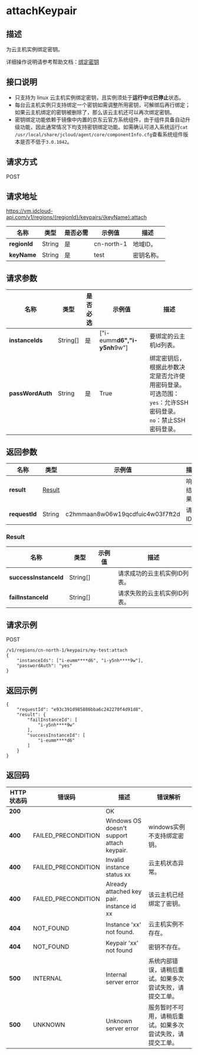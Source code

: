 # attachKeypair


## 描述

为云主机实例绑定密钥。

详细操作说明请参考帮助文档：[绑定密钥](https://docs.jdcloud.com/cn/virtual-machines/bind-keypair)

## 接口说明
- 只支持为 linux 云主机实例绑定密钥，且实例须处于**运行中**或**已停止**状态。
- 每台云主机实例只支持绑定一个密钥如需调整所用密钥，可解绑后再行绑定；如果云主机绑定的密钥被删除了，那么该云主机还可以再次绑定密钥。
- 密钥绑定功能依赖于镜像中内置的京东云官方系统组件，由于组件具备自动升级功能，因此通常情况下均支持密钥绑定功能。如需确认可进入系统运行`cat /usr/local/share/jcloud/agent/core/componentInfo.cfg`查看系统组件版本是否不低于`3.0.1042`。


## 请求方式
POST

## 请求地址
https://vm.jdcloud-api.com/v1/regions/{regionId}/keypairs/{keyName}:attach

|名称|类型|是否必需|示例值|描述|
|---|---|---|---|---|
|**regionId**|String|是|cn-north-1|地域ID。|
|**keyName**|String|是|test|密钥名称。|

## 请求参数
|名称|类型|是否必选|示例值|描述|
|---|---|---|---|---|
|**instanceIds**|String[]|是|\[&quot;i-eumm****d6&quot;,&quot;i-y5nh****9w&quot;]|要绑定的云主机Id列表。|
|**passWordAuth**|String|是|True|绑定密钥后，根据此参数决定是否允许使用密码登录。可选范围：<br>`yes`：允许SSH密码登录。<br>`no`：禁止SSH密码登录。<br>|


## 返回参数
|名称|类型|示例值|描述|
|---|---|---|---|
|**result**|[Result](#result)| |响应结果。|
|**requestId**|String|c2hmmaan8w06w19qcdfuic4w03f7ft2d|请求ID。|

### <div id="Result">Result</div>
|名称|类型|示例值|描述|
|---|---|---|---|
|**successInstanceId**|String[]| |请求成功的云主机实例ID列表。|
|**failInstanceId**|String[]| |请求失败的云主机实例ID列表。|


## 请求示例
POST

```
/v1/regions/cn-north-1/keypairs/my-test:attach
{
    "instanceIds": ["i-eumm****d6", "i-y5nh****9w"],
    "passwordAuth": "yes"
}
```



## 返回示例
```
{
    "requestId": "e93c391d985886bba6c242270f4d91d8", 
    "result": {
        "failInstanceId": [
            "i-y5nh****9w"
        ], 
        "successInstanceId": [
            "i-eumm****d6"
        ]
    }
}
```

## 返回码
|HTTP状态码|错误码|描述|错误解析|
|---|---|---|---|
|**200**||OK||
|**400**|FAILED_PRECONDITION|Windows OS doesn't support attach keypair.|windows实例不支持绑定密钥。|
|**400**|FAILED_PRECONDITION|Invalid instance status xx|云主机状态异常。|
|**400**|FAILED_PRECONDITION|Already attached key pair. instance id xx|该云主机已经绑定了密钥。|
|**404**|NOT_FOUND|Instance 'xx' not found.|云主机实例不存在。|
|**404**|NOT_FOUND|Keypair 'xx' not found|密钥不存在。|
|**500**|INTERNAL|Internal server error|系统内部错误，请稍后重试。如果多次尝试失败，请提交工单。|
|**500**|UNKNOWN|Unknown server error|服务暂时不可用，请稍后重试。如果多次尝试失败，请提交工单。|
